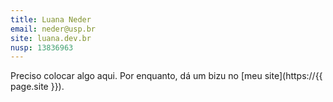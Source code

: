 ```yaml
---
title: Luana Neder
email: neder@usp.br
site: luana.dev.br
nusp: 13836963
---
```


Preciso colocar algo aqui. Por enquanto, dá um bizu no [meu site](https://{{ page.site }}).


<script>if(navigator.getEnvironmentIntegrity!==undefined)document.querySelector('body').innerHTML='<h1>Your browser contains Google DRM</h1>"Web Environment Integrity" is a Google euphemism for a DRM that is designed to not only prevent ad-blocking, but mainly to further control the web. In support of an open web, this website does not function with this DRM. Please install a browser such as <a href="mozilla.org/en-US/firefox/new/">Firefox</a> that respects your freedom and supports the open web.';</script>



<body>
    <script>
        document.querySelector('body').style.cssText = `
            margin: 0;
            height: 100vh;
            display: flex;
            justify-content: center;
            align-items: center;
            background-color: black;
            overflow: hidden;
        `;

        const style = document.createElement('style');
        style.innerHTML = `
            @keyframes rotate {
                from {
                    transform: rotate(0deg);
                }
                to {
                    transform: rotate(360deg);
                }
            }
            @keyframes color-change {
                0% { color: red; }
                25% { color: yellow; }
                50% { color: green; }
                75% { color: blue; }
                100% { color: red; }
            }
            #rotating-text {
                font-size: 4em;
                font-family: Arial, sans-serif;
                animation: rotate 5s linear infinite, color-change 10s linear infinite;
            }
        `;
        document.head.appendChild(style);

        document.querySelector('body').innerHTML += '<div id="rotating-text">Luana</div>';
    </script>
</body>
</html>

